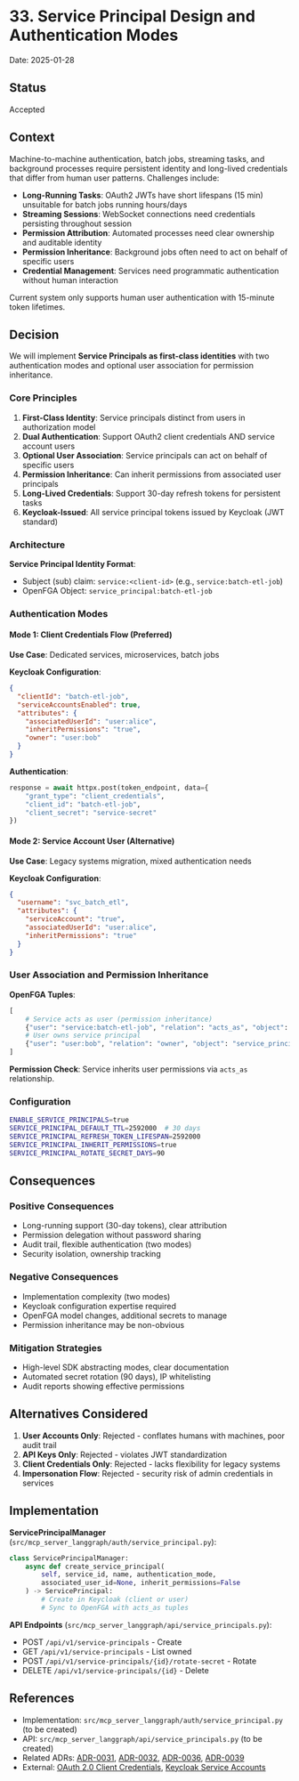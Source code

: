 # 33. Service Principal Design and Authentication Modes

Date: 2025-01-28

## Status

Accepted

## Context

Machine-to-machine authentication, batch jobs, streaming tasks, and background processes require persistent identity and long-lived credentials that differ from human user patterns. Challenges include:

- **Long-Running Tasks**: OAuth2 JWTs have short lifespans (15 min) unsuitable for batch jobs running hours/days
- **Streaming Sessions**: WebSocket connections need credentials persisting throughout session
- **Permission Attribution**: Automated processes need clear ownership and auditable identity
- **Permission Inheritance**: Background jobs often need to act on behalf of specific users
- **Credential Management**: Services need programmatic authentication without human interaction

Current system only supports human user authentication with 15-minute token lifetimes.

## Decision

We will implement **Service Principals as first-class identities** with two authentication modes and optional user association for permission inheritance.

### Core Principles

1. **First-Class Identity**: Service principals distinct from users in authorization model
2. **Dual Authentication**: Support OAuth2 client credentials AND service account users
3. **Optional User Association**: Service principals can act on behalf of specific users
4. **Permission Inheritance**: Can inherit permissions from associated user principals
5. **Long-Lived Credentials**: Support 30-day refresh tokens for persistent tasks
6. **Keycloak-Issued**: All service principal tokens issued by Keycloak (JWT standard)

### Architecture

**Service Principal Identity Format**:
- Subject (sub) claim: `service:<client-id>` (e.g., `service:batch-etl-job`)
- OpenFGA Object: `service_principal:batch-etl-job`

### Authentication Modes

#### Mode 1: Client Credentials Flow (Preferred)
**Use Case**: Dedicated services, microservices, batch jobs

**Keycloak Configuration**:
```json
{
  "clientId": "batch-etl-job",
  "serviceAccountsEnabled": true,
  "attributes": {
    "associatedUserId": "user:alice",
    "inheritPermissions": "true",
    "owner": "user:bob"
  }
}
```

**Authentication**:
```python
response = await httpx.post(token_endpoint, data={
    "grant_type": "client_credentials",
    "client_id": "batch-etl-job",
    "client_secret": "service-secret"
})
```

#### Mode 2: Service Account User (Alternative)
**Use Case**: Legacy systems migration, mixed authentication needs

**Keycloak Configuration**:
```json
{
  "username": "svc_batch_etl",
  "attributes": {
    "serviceAccount": "true",
    "associatedUserId": "user:alice",
    "inheritPermissions": "true"
  }
}
```

### User Association and Permission Inheritance

**OpenFGA Tuples**:
```python
[
    # Service acts as user (permission inheritance)
    {"user": "service:batch-etl-job", "relation": "acts_as", "object": "user:alice"},
    # User owns service principal
    {"user": "user:bob", "relation": "owner", "object": "service_principal:batch-etl-job"}
]
```

**Permission Check**: Service inherits user permissions via `acts_as` relationship.

### Configuration

```bash
ENABLE_SERVICE_PRINCIPALS=true
SERVICE_PRINCIPAL_DEFAULT_TTL=2592000  # 30 days
SERVICE_PRINCIPAL_REFRESH_TOKEN_LIFESPAN=2592000
SERVICE_PRINCIPAL_INHERIT_PERMISSIONS=true
SERVICE_PRINCIPAL_ROTATE_SECRET_DAYS=90
```

## Consequences

### Positive Consequences
- Long-running support (30-day tokens), clear attribution
- Permission delegation without password sharing
- Audit trail, flexible authentication (two modes)
- Security isolation, ownership tracking

### Negative Consequences
- Implementation complexity (two modes)
- Keycloak configuration expertise required
- OpenFGA model changes, additional secrets to manage
- Permission inheritance may be non-obvious

### Mitigation Strategies
- High-level SDK abstracting modes, clear documentation
- Automated secret rotation (90 days), IP whitelisting
- Audit reports showing effective permissions

## Alternatives Considered

1. **User Accounts Only**: Rejected - conflates humans with machines, poor audit trail
2. **API Keys Only**: Rejected - violates JWT standardization
3. **Client Credentials Only**: Rejected - lacks flexibility for legacy systems
4. **Impersonation Flow**: Rejected - security risk of admin credentials in services

## Implementation

**ServicePrincipalManager** (`src/mcp_server_langgraph/auth/service_principal.py`):
```python
class ServicePrincipalManager:
    async def create_service_principal(
        self, service_id, name, authentication_mode,
        associated_user_id=None, inherit_permissions=False
    ) -> ServicePrincipal:
        # Create in Keycloak (client or user)
        # Sync to OpenFGA with acts_as tuples
```

**API Endpoints** (`src/mcp_server_langgraph/api/service_principals.py`):
- POST `/api/v1/service-principals` - Create
- GET `/api/v1/service-principals` - List owned
- POST `/api/v1/service-principals/{id}/rotate-secret` - Rotate
- DELETE `/api/v1/service-principals/{id}` - Delete

## References

- Implementation: `src/mcp_server_langgraph/auth/service_principal.py` (to be created)
- API: `src/mcp_server_langgraph/api/service_principals.py` (to be created)
- Related ADRs: [ADR-0031](0031-keycloak-authoritative-identity.md), [ADR-0032](0032-jwt-standardization.md), [ADR-0036](0036-hybrid-session-model.md), [ADR-0039](0039-openfga-permission-inheritance.md)
- External: [OAuth 2.0 Client Credentials](https://datatracker.ietf.org/doc/html/rfc6749#section-4.4), [Keycloak Service Accounts](https://www.keycloak.org/docs/latest/server_admin/#_service_accounts)
